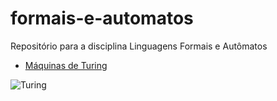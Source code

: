 # formais-e-automatos
Repositório para a disciplina Linguagens Formais e Autômatos
- [Máquinas de Turing](https://github.com/gabrielblins/formais-e-automatos/blob/master/Slides_LFA_3.pdf)

![Turing](https://cdn.discordapp.com/attachments/867430039480827918/1030350418875793448/imagem_2022-10-14_022440187.png)
